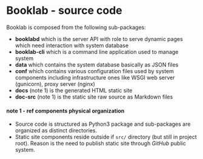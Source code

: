 # Booklab - source code

Booklab is composed from the following sub-packages:

* **booklabd** which is the server API with role to serve dynamic pages which need interaction with system database
* **booklab-cli** which is a command line application used to manage system
* **data** which contains the system database basically as JSON files
* **conf** which contains various configuration files used by system components including infrastructure ones like WSGI web server (gunicorn), proxy server (nginx)
* **docs** (note 1) is the generated HTML static site
* **doc-src** (note 1) is the static site raw source as Markdown files


#### note 1 - ref components physical organization
- Source code is structured as Python3 package and sub-packages are organized as distinct directories.
- Static site components reside outside if `src/` directory (but still in project root). Reason is the need to publish static site through _GitHub_ public system.


